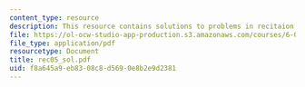 ```yaml
---
content_type: resource
description: This resource contains solutions to problems in recitaion five.
file: https://ol-ocw-studio-app-production.s3.amazonaws.com/courses/6-041-probabilistic-systems-analysis-and-applied-probability-spring-2006/f8a645a9eb8308c8d5690e8b2e9d2381_rec05_sol.pdf
file_type: application/pdf
resourcetype: Document
title: rec05_sol.pdf
uid: f8a645a9-eb83-08c8-d569-0e8b2e9d2381
---
```

